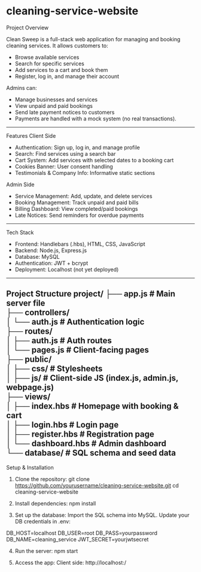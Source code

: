 # cleaning-service-website
Project Overview

Clean Sweep is a full-stack web application for managing and booking cleaning services.
It allows customers to:
- Browse available services
- Search for specific services
- Add services to a cart and book them
- Register, log in, and manage their account
  
Admins can:
- Manage businesses and services
- View unpaid and paid bookings
- Send late payment notices to customers
- Payments are handled with a mock system (no real transactions).
------------------------------------------------------------------------------------------
Features
Client Side
- Authentication: Sign up, log in, and manage profile
- Search: Find services using a search bar
- Cart System: Add services with selected dates to a booking cart
- Cookies Banner: User consent handling
- Testimonials & Company Info: Informative static sections

Admin Side
- Service Management: Add, update, and delete services
- Booking Management: Track unpaid and paid bills
- Billing Dashboard: View completed/paid bookings
- Late Notices: Send reminders for overdue payments
------------------------------------------------------------------------------------------
Tech Stack
- Frontend: Handlebars (.hbs), HTML, CSS, JavaScript
- Backend: Node.js, Express.js
- Database: MySQL
- Authentication: JWT + bcrypt
- Deployment: Localhost (not yet deployed)
------------------------------------------------------------------------------------------
Project Structure 
project/
├── app.js                # Main server file  
├── controllers/  
│   └── auth.js           # Authentication logic  
├── routes/  
│   ├── auth.js           # Auth routes  
│   └── pages.js          # Client-facing pages  
├── public/  
│   ├── css/              # Stylesheets  
│   ├── js/               # Client-side JS (index.js, admin.js, webpage.js)  
├── views/  
│   ├── index.hbs         # Homepage with booking & cart  
│   ├── login.hbs         # Login page  
│   ├── register.hbs      # Registration page  
│   └── dashboard.hbs     # Admin dashboard  
└── database/             # SQL schema and seed data  
------------------------------------------------------------------------------------------
Setup & Installation

1. Clone the repository: 
git clone https://github.com/yourusername/cleaning-service-website.git
cd cleaning-service-website

2. Install dependencies:
npm install

3. Set up the database:
Import the SQL schema into MySQL.
Update your DB credentials in .env:

DB_HOST=localhost
DB_USER=root
DB_PASS=yourpassword
DB_NAME=cleaning_service
JWT_SECRET=yourjwtsecret


4. Run the server:
npm start

5. Access the app:
Client side: http://localhost:/


